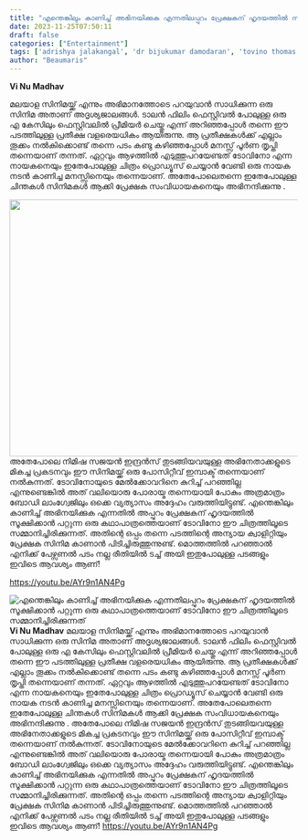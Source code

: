 ```yaml
---
title: "എന്തെങ്കിലും കാണിച്ച് അഭിനയിക്കുക എന്നതിലപ്പുറം പ്രേക്ഷകന് ഹൃദയത്തിൽ സൂക്ഷിക്കാൻ പറ്റുന്ന ഒരു കഥാപാത്രത്തെയാണ് ടോവിനോ ഈ ചിത്രത്തിലൂടെ സമ്മാനിച്ചിരിക്കുന്നത്"
date: 2023-11-25T07:50:11
draft: false
categories: ["Entertainment"]
tags: ['adrishya jalakangal', 'dr bijukumar damodaran', 'tovino thomas']
author: "Beaumaris"
---
```


<strong>Vi Nu Madhav </strong>

മലയാള സിനിമയ്ക്ക് എന്നും അഭിമാനത്തോടെ പറയുവാൻ സാധിക്കുന്ന ഒരു സിനിമ അതാണ് അദൃശ്യജാലങ്ങൾ. ടാലൻ ഫിലിം ഫെസ്റ്റിവൽ പോലുള്ള ഒരു എ കേസിലും ഫെസ്റ്റിവലിൽ പ്രീമിയർ ചെയ്തു എന്ന് അറിഞ്ഞപ്പോൾ തന്നെ ഈ പടത്തിലുള്ള പ്രതീക്ഷ വളരെയധികം ആയിരുന്നു. ആ പ്രതീക്ഷകൾക്ക് എല്ലാം തൂക്കം നൽകിക്കൊണ്ട് തന്നെ പടം കണ്ടു കഴിഞ്ഞപ്പോൾ മനസ്സ് പൂർണ തൃപ്തി തന്നെയാണ് തന്നത്. ഏറ്റവും ആഴത്തിൽ എടുത്തുപറയേണ്ടത് ടോവിനോ എന്ന നായകനെയും ഇതേപോലുള്ള ചിത്രം പ്രൊഡ്യൂസ് ചെയ്യാൻ വേണ്ടി ഒരു നായക നടൻ കാണിച്ച മനസ്സിനെയും തന്നെയാണ്. അതേപോലെതന്നെ ഇതേപോലുള്ള ചിന്തകൾ സിനിമകൾ ആക്കി പ്രേക്ഷക സംവിധായകനെയും അഭിനന്ദിക്കുന്നു .

<img class="size-full wp-image-431174 aligncenter" src="https://cdn.boolokam.com/articles/2023/11/96559652.jpg" alt="" width="800" height="450" />അതേപോലെ നിമിഷ സജയൻ ഇന്ദ്രൻസ് തുടങ്ങിയവയുള്ള അഭിനേതാക്കളുടെ മികച്ച പ്രകടനവും ഈ സിനിമയ്ക്ക് ഒരു പോസിറ്റീവ് ഇമ്പാക്ട് തന്നെയാണ് നൽകുന്നത്. ടോവിനോയുടെ മേൽക്കോവറിനെ കുറിച്ച് പറഞ്ഞില്ല എന്നുണ്ടെങ്കിൽ അത് വലിയൊരു പോരായ്മ തന്നെയായി പോകും അത്രമാത്രം ബോഡി ലാംഗ്വേജിലും ഒക്കെ വ്യത്യാസം അദ്ദേഹം വരുത്തിയിട്ടുണ്ട്. എന്തെങ്കിലും കാണിച്ച് അഭിനയിക്കുക എന്നതിൽ അപ്പുറം പ്രേക്ഷകന് ഹൃദയത്തിൽ സൂക്ഷിക്കാൻ പറ്റുന്ന ഒരു കഥാപാത്രത്തെയാണ് ടോവിനോ ഈ ചിത്രത്തിലൂടെ സമ്മാനിച്ചിരിക്കുന്നത്. അതിന്റെ ഒപ്പം തന്നെ പടത്തിന്റെ അന്യായ ക്വാളിറ്റിയും പ്രേക്ഷക സിനിമ കാണാൻ പിടിച്ചിരുത്തുന്നുണ്ട്. മൊത്തത്തിൽ പറഞ്ഞാൽ എനിക്ക് പേഴ്സണൽ പടം നല്ല രീതിയിൽ ടച്ച്‌ അയി ഇതുപോലുള്ള പടങ്ങളും ഇവിടെ ആവശ്യം ആണ്!

https://youtu.be/AYr9n1AN4Pg


![എന്തെങ്കിലും കാണിച്ച് അഭിനയിക്കുക എന്നതിലപ്പുറം പ്രേക്ഷകന് ഹൃദയത്തിൽ സൂക്ഷിക്കാൻ പറ്റുന്ന ഒരു കഥാപാത്രത്തെയാണ് ടോവിനോ ഈ ചിത്രത്തിലൂടെ സമ്മാനിച്ചിരിക്കുന്നത്](https://cdn.boolokam.com/articles/2023/11/96559652.jpg)**Vi Nu Madhav** മലയാള സിനിമയ്ക്ക് എന്നും അഭിമാനത്തോടെ പറയുവാൻ സാധിക്കുന്ന ഒരു സിനിമ അതാണ് അദൃശ്യജാലങ്ങൾ. ടാലൻ ഫിലിം ഫെസ്റ്റിവൽ പോലുള്ള ഒരു എ കേസിലും ഫെസ്റ്റിവലിൽ പ്രീമിയർ ചെയ്തു എന്ന് അറിഞ്ഞപ്പോൾ തന്നെ ഈ പടത്തിലുള്ള പ്രതീക്ഷ വളരെയധികം ആയിരുന്നു. ആ പ്രതീക്ഷകൾക്ക് എല്ലാം തൂക്കം നൽകിക്കൊണ്ട് തന്നെ പടം കണ്ടു കഴിഞ്ഞപ്പോൾ മനസ്സ് പൂർണ തൃപ്തി തന്നെയാണ് തന്നത്. ഏറ്റവും ആഴത്തിൽ എടുത്തുപറയേണ്ടത് ടോവിനോ എന്ന നായകനെയും ഇതേപോലുള്ള ചിത്രം പ്രൊഡ്യൂസ് ചെയ്യാൻ വേണ്ടി ഒരു നായക നടൻ കാണിച്ച മനസ്സിനെയും തന്നെയാണ്. അതേപോലെതന്നെ ഇതേപോലുള്ള ചിന്തകൾ സിനിമകൾ ആക്കി പ്രേക്ഷക സംവിധായകനെയും അഭിനന്ദിക്കുന്നു . അതേപോലെ നിമിഷ സജയൻ ഇന്ദ്രൻസ് തുടങ്ങിയവയുള്ള അഭിനേതാക്കളുടെ മികച്ച പ്രകടനവും ഈ സിനിമയ്ക്ക് ഒരു പോസിറ്റീവ് ഇമ്പാക്ട് തന്നെയാണ് നൽകുന്നത്. ടോവിനോയുടെ മേൽക്കോവറിനെ കുറിച്ച് പറഞ്ഞില്ല എന്നുണ്ടെങ്കിൽ അത് വലിയൊരു പോരായ്മ തന്നെയായി പോകും അത്രമാത്രം ബോഡി ലാംഗ്വേജിലും ഒക്കെ വ്യത്യാസം അദ്ദേഹം വരുത്തിയിട്ടുണ്ട്. എന്തെങ്കിലും കാണിച്ച് അഭിനയിക്കുക എന്നതിൽ അപ്പുറം പ്രേക്ഷകന് ഹൃദയത്തിൽ സൂക്ഷിക്കാൻ പറ്റുന്ന ഒരു കഥാപാത്രത്തെയാണ് ടോവിനോ ഈ ചിത്രത്തിലൂടെ സമ്മാനിച്ചിരിക്കുന്നത്. അതിന്റെ ഒപ്പം തന്നെ പടത്തിന്റെ അന്യായ ക്വാളിറ്റിയും പ്രേക്ഷക സിനിമ കാണാൻ പിടിച്ചിരുത്തുന്നുണ്ട്. മൊത്തത്തിൽ പറഞ്ഞാൽ എനിക്ക് പേഴ്സണൽ പടം നല്ല രീതിയിൽ ടച്ച്‌ അയി ഇതുപോലുള്ള പടങ്ങളും ഇവിടെ ആവശ്യം ആണ്! https://youtu.be/AYr9n1AN4Pg
